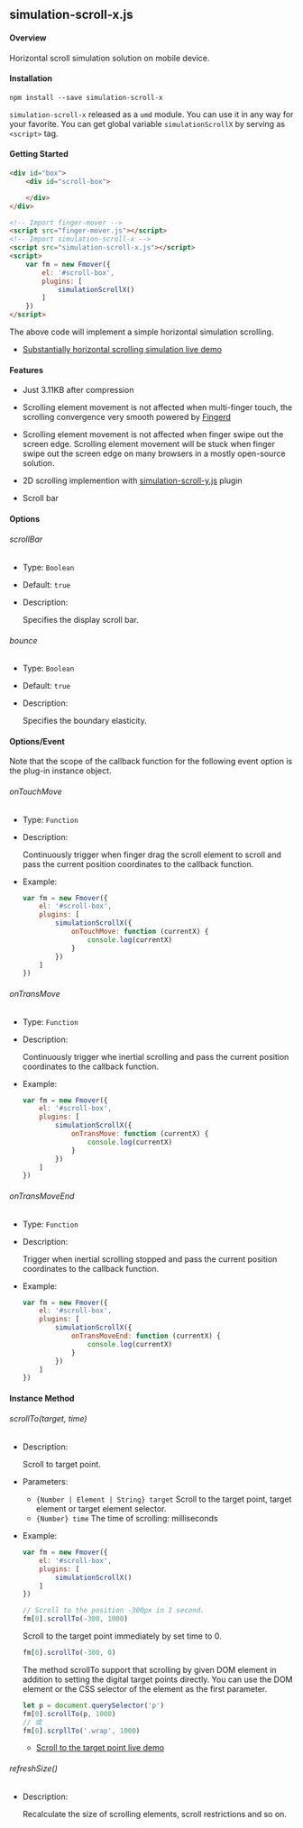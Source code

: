 ## simulation-scroll-x.js

#### Overview

Horizontal scroll simulation solution on mobile device.

#### Installation

```
npm install --save simulation-scroll-x
```

`simulation-scroll-x` released as a `umd` module. You can use it in any way for your favorite. You can get global variable `simulationScrollX` by serving as `<script>` tag.

#### Getting Started

```html
<div id="box">
    <div id="scroll-box">

    </div>
</div>

<!-- Import finger-mover -->
<script src="finger-mover.js"></script>
<!-- Import simulation-scroll-x -->
<script src="simulation-scroll-x.js"></script>
<script>
    var fm = new Fmover({
        el: '#scroll-box',
        plugins: [
            simulationScrollX()
        ]
    })
</script>
```

The above code will implement a simple horizontal simulation scrolling.

* [Substantially horizontal scrolling simulation live demo]()

#### Features

* Just 3.11KB after compression

* Scrolling element movement is not affected when multi-finger touch, the scrolling convergence very smooth powered by [Fingerd](/package/fingerd)

* Scrolling element movement is not affected when finger swipe out the screen edge. Scrolling element movement will be stuck when finger swipe out the screen edge on many browsers in a mostly open-source solution.

* 2D scrolling implemention with [simulation-scroll-y.js](/plugins/simulation-scroll-y) plugin

* Scroll bar

#### Options

###### scrollBar

* Type: `Boolean`

* Default: `true`

* Description:

    Specifies the display scroll bar.

###### bounce

* Type: `Boolean`

* Default: `true`

* Description:

    Specifies the boundary elasticity.

#### Options/Event

<p class="tip">
    Note that the scope of the callback function for the following event option is the plug-in instance object.
</p>

###### onTouchMove

* Type: `Function`

* Description:

    Continuously trigger when finger drag the scroll element to scroll and pass the current position coordinates to the callback function.

* Example:

    ```js
    var fm = new Fmover({
        el: '#scroll-box',
        plugins: [
            simulationScrollX({
                onTouchMove: function (currentX) {
                    console.log(currentX)
                }
            })
        ]
    })
    ```

###### onTransMove

* Type: `Function`

* Description:

    Continuously trigger whe inertial scrolling and pass the current position coordinates to the callback function.

* Example:

    ```js
    var fm = new Fmover({
        el: '#scroll-box',
        plugins: [
            simulationScrollX({
                onTransMove: function (currentX) {
                    console.log(currentX)
                }
            })
        ]
    })
    ```

###### onTransMoveEnd

* Type: `Function`

* Description:

    Trigger when inertial scrolling stopped and pass the current position coordinates to the callback function.

* Example:

    ```js
    var fm = new Fmover({
        el: '#scroll-box',
        plugins: [
            simulationScrollX({
                onTransMoveEnd: function (currentX) {
                    console.log(currentX)
                }
            })
        ]
    })
    ```

#### Instance Method

###### scrollTo(target, time)

* Description:

    Scroll to target point.

* Parameters:

    * `{Number | Element | String} target` Scroll to the target point, target element or target element selector.
    * `{Number} time` The time of scrolling: milliseconds

* Example:

    ```js
    var fm = new Fmover({
        el: '#scroll-box',
        plugins: [
            simulationScrollX()
        ]
    })

    // Scroll to the position -300px in 1 second.
    fm[0].scrollTo(-300, 1000)
    ```

    Scroll to the target point immediately by set time to 0.

    ```js
    fm[0].scrollTo(-300, 0)
    ```

    The method scrollTo support that scrolling by given DOM element in addition to setting the digital target points directly. You can use the DOM element or the CSS selector of the element as the first parameter.

    ```js
    let p = document.querySelector('p')
    fm[0].scrollTo(p, 1000)
    // 或
    fm[0].scrpllTo('.wrap', 1000)
    ```

    * [Scroll to the target point live demo]()

###### refreshSize()

* Description:

    Recalculate the size of scrolling elements, scroll restrictions and so on.

